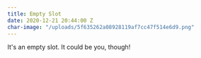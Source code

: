 ```yaml
---
title: Empty Slot
date: 2020-12-21 20:44:00 Z
char-image: "/uploads/5f635262a08928119af7cc47f514e6d9.png"
---
```


It's an empty slot. It could be you, though!